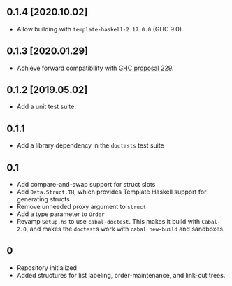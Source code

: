 ## 0.1.4 [2020.10.02]
* Allow building with `template-haskell-2.17.0.0` (GHC 9.0).

## 0.1.3 [2020.01.29]
* Achieve forward compatibility with
  [GHC proposal 229](https://github.com/ghc-proposals/ghc-proposals/blob/master/proposals/0229-whitespace-bang-patterns.rst).

## 0.1.2 [2019.05.02]
* Add a unit test suite.

## 0.1.1
* Add a library dependency in the `doctests` test suite

## 0.1
* Add compare-and-swap support for struct slots
* Add `Data.Struct.TH`, which provides Template Haskell support for
  generating structs
* Remove unneeded proxy argument to `struct`
* Add a type parameter to `Order`
* Revamp `Setup.hs` to use `cabal-doctest`. This makes it build
  with `Cabal-2.0`, and makes the `doctest`s work with `cabal new-build` and
  sandboxes.

## 0
* Repository initialized
* Added structures for list labeling, order-maintenance, and link-cut trees.
